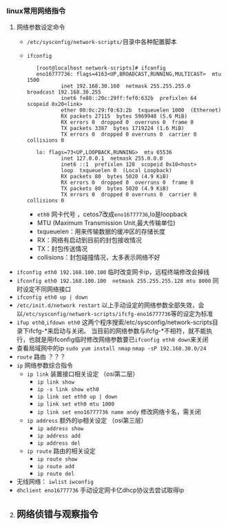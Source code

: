 ### linux常用网络指令
1. 网络参数设定命令
   - `/etc/sysconfig/network-scripts/`目录中各种配置脚本
   - `ifconfig`
   
			[root@localhost network-scripts]# ifconfig
			eno16777736: flags=4163<UP,BROADCAST,RUNNING,MULTICAST>  mtu 1500
			        inet 192.168.30.160  netmask 255.255.255.0  broadcast 192.168.30.255
			        inet6 fe80::20c:29ff:fef0:632b  prefixlen 64  scopeid 0x20<link>
			        ether 00:0c:29:f0:63:2b  txqueuelen 1000  (Ethernet)
			        RX packets 27115  bytes 5969948 (5.6 MiB)
			        RX errors 0  dropped 0  overruns 0  frame 0
			        TX packets 3387  bytes 1719224 (1.6 MiB)
			        TX errors 0  dropped 0 overruns 0  carrier 0  collisions 0
			
			lo: flags=73<UP,LOOPBACK,RUNNING>  mtu 65536
			        inet 127.0.0.1  netmask 255.0.0.0
			        inet6 ::1  prefixlen 128  scopeid 0x10<host>
			        loop  txqueuelen 0  (Local Loopback)
			        RX packets 80  bytes 5020 (4.9 KiB)
			        RX errors 0  dropped 0  overruns 0  frame 0
			        TX packets 80  bytes 5020 (4.9 KiB)
			        TX errors 0  dropped 0 overruns 0  carrier 0  collisions 0
		
	  +  `eth0` 网卡代号 ，cetos7改成`eno16777736`,lo是loopback
	  +   MTU (Maximum Transmission Unit,最大传输单位)
	  +   txqueuelen：用来传输数据的缓冲区的存储长度
	  +   RX：网络有启动到目前的封包接收情况
	  +   TX：封包传送情况
	  +   collisions：封包碰撞情况，太多表示网络不好
  - `ifconfig eth0 192.168.100.100` 临时改变网卡ip，远程终端修改会掉线
  - `ifconfig eth0 192.168.100.100  netmask 255.255.255.128 mtu 8000` 同时设定不同网络接口
  - `ifconfig eth0 up | down`
  - `/etc/init.d/network restart` 以上手动设定的网络参数全部失效，会以`/etc/sysconfig/network-scripts/ifcfg-eno16777736`等的设定为标准
  - `ifup eth0`,`ifdown eth0` 这两个程序搜索/etc/sysconfig/network-scripts目录下ifcfg-*来启动与关闭。 当目前的网络参数与ifcfg-*不相符，就不能执行，也就是用ifconfig临时修改网络参数要已`ifconfig eth0 down`来关闭
  - 查看局域网中的ip `sudo yum install nmap` `nmap -sP 192.168.30.0/24`
  -  `route`   路由 ？？？
  -  `ip` 网络参数综合指令    
     + `ip link` 装置接口相关设定  （osi第二层）
     	 + `ip link show`
     	 + `ip -s link show eth0`
     	 + `ip link set eth0 up | down`
     	 + `ip link set eth0 mtu 1000`
     	 + `ip link set eno16777736 name andy` 修改网络卡名，需关闭
     + `ip address` 额外的ip相关设定 （osi第三层）
     	 + `ip address show` 
     	 + `ip address add`
     	 + `ip address del`
     + `ip route` 路由的相关设定
     	 + `ip route show`
     	 + `ip route add`
     	 + `ip route del`
   - 无线网络： `iwlist` `iwconfig`
   - `dhclient eno16777736` 手动设定网卡亿dhcp协议去尝试取得ip

2. 网络侦错与观察指令
	 - 
